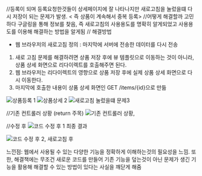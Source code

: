 
//등록이 되며 등록요청한것들이 상세페이지에 잘 나타나지만 새로고침을 눌렀을떄 다시 저장이 되는 문제가 발생. < 즉 상품이 계속해서 중복 등록> 
//어떻게 해결할까 고민하다 구글링을 통해 정보를 찾음, 즉 새로고침의 사용용도를 명확히 알게되었고 사용용도를 이용해 해결하는 방법을 알게됨
// 해결방법 
- 웹 브라우저의 새로고침 정의 : 마지막에 서버에 전송한 데이터를 다시 전송
1. 새로 고침 문제를 해결하려면 상품 저장 후에 뷰 템플릿으로 이동하는 것이 아니라, 상품 상세 화면으로 리다이렉트를 호출해주면 된다.
2. 웹 브라우저는 리다이렉트의 영향으로 상품 저장 후에 실제 상품 상세 화면으로 다시 이동한다. 
3. 마지막에 호출한 내용이 상품 상세 화면인 GET /items/{id}으로 만듦

![상품등록 1](https://user-images.githubusercontent.com/99226598/179342627-35e6568a-56de-4631-96c1-e5db4d7c6a6b.PNG)
![상품상세 2](https://user-images.githubusercontent.com/99226598/179342635-a936bd45-1e7b-4777-919d-aaad11629b24.PNG)
![새로고침 눌렀을떄 문제3](https://user-images.githubusercontent.com/99226598/179342636-f3a4787e-81b7-4d61-ae78-10237742de8a.PNG)

//기존 컨트롤러 상황 (return  주목)
![기존 컨트롤러 상황,](https://user-images.githubusercontent.com/99226598/179342838-9b23fd05-1b41-4254-ad37-5947265cfe42.PNG)

//수정 후 
![코드 수정 후 1](https://user-images.githubusercontent.com/99226598/179342850-47f159d4-49ed-40bc-8551-e078abda2778.PNG)
최종 결과

![코드 수정 후 2, 새로고침 후](https://user-images.githubusercontent.com/99226598/179342858-7ac1d130-f2ea-45c6-909b-36c5c39545a2.PNG)


느낀점: 웹에서 사용될 수 있는 다양한 기능을 정확하게 이해하는것의 필요성을 느낌.
       또한, 해결책에는 무조건 새로운 코드를 만들어 기존 기능을 덮는것이 아닌 문제가 생긴 기능을 활용해 해결할 수 있는 방법이 있다는 사실을 꺠닫게 해줌 
